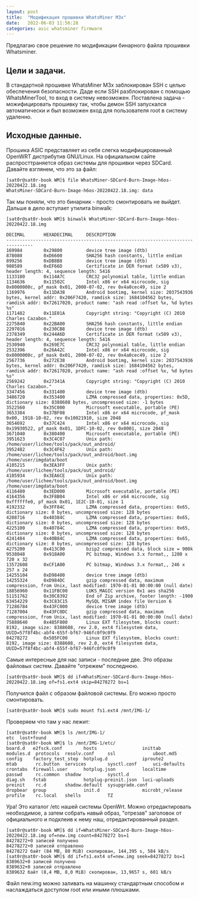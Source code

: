 ```yaml
---
layout: post
title:  "Модификация прошивки WhatsMiner M3x"
date:   2022-06-03 11:56:28
categories: asic whatsminer firmware
---
```


Предлагаю свое решение по модификации бинарного файла прошивки Whatsminer.
## Цели и задачи.
В стандартной прошивке WhatsMiner M3x заблокирован SSH с целью обеспечения безопасности. Даде если SSH разблокирован с помощью WhatsMinerTool, то вход в систему невозможен.
Поставлена задача - можифицировать прошивку так, чтобы демон SSH запускался автоматически и был возможен вход для пользователя root  в систему удаленно.
## Исходные данные.
Прошика ASIC представляет из себя слегка модифицированный OpenWRT дистрибутив GNU/Linux. На официальном сайте распросттраняется образ системы для прошивки через SDCard. Давайте взглянем, что это за файл:

    [sat0r@sat0r-book WM]$ file WhatsMiner-SDCard-Burn-Image-h6os-20220422.18.img 
    WhatsMiner-SDCard-Burn-Image-h6os-20220422.18.img: data

Так мы поняли, что это бинарник - просто смонтировать не выйдет. Дальше в дело вступает утилита binwalk:

    [sat0r@sat0r-book WM]$ binwalk WhatsMiner-SDCard-Burn-Image-h6os-20220422.18.img 

    DECIMAL       HEXADECIMAL     DESCRIPTION
    --------------------------------------------------------------------------------
    169984        0x29800         device tree image (dtb)
    878080        0xD6600         SHA256 hash constants, little endian
    899256        0xDB8B8         device tree image (dtb)
    980589        0xEF66D         Certificate in DER format (x509 v3), header length: 4, sequence length: 5416
    1133180       0x114A7C        CRC32 polynomial table, little endian
    1134636       0x11502C        Intel x86 or x64 microcode, sig 0x0000000c, pf_mask 0x01, 2000-07-02, rev 0x4a0cec49, size 2
    1169976       0x11DA38        Android bootimg, kernel size: 2037543936 bytes, kernel addr: 0x206F7420, ramdisk size: 1684104562 bytes, ramdisk addr: 0x72617020, product name: "ash read :offset %x, %d bytes %s"
    1171482       0x11E01A        Copyright string: "Copyright (C) 2010 Charles Cazabon."
    2275840       0x22BA00        SHA256 hash constants, little endian
    2297016       0x230CB8        device tree image (dtb)
    2378349       0x244A6D        Certificate in DER format (x509 v3), header length: 4, sequence length: 5416
    2530940       0x269E7C        CRC32 polynomial table, little endian
    2532396       0x26A42C        Intel x86 or x64 microcode, sig 0x0000000c, pf_mask 0x01, 2000-07-02, rev 0x4a0cec49, size 2
    2567736       0x272E38        Android bootimg, kernel size: 2037543936 bytes, kernel addr: 0x206F7420, ramdisk size: 1684104562 bytes, ramdisk addr: 0x72617020, product name: "ash read :offset %x, %d bytes %s"
    2569242       0x27341A        Copyright string: "Copyright (C) 2010 Charles Cazabon."
    3347456       0x331400        device tree image (dtb)
    3486720       0x353400        LZMA compressed data, properties: 0x5D, dictionary size: 8388608 bytes, uncompressed size: -1 bytes
    3522560       0x35C000        Microsoft executable, portable (PE)
    3653384       0x37BF08        Intel x86 or x64 microcode, pf_mask 0x00, 1918-10-02, rev 0x10021910, size 2048
    3654692       0x37C424        Intel x86 or x64 microcode, sig 0x19930522, pf_mask 0x01, 1DFC-10-02, rev 0x0001, size 2048
    3671040       0x380400        Microsoft executable, portable (PE)
    3951623       0x3C4C07        Unix path: /home/user/lichee/tools/pack/out_android/
    3952482       0x3C4F62        Unix path: /home/user/lichee/tools/pack/out_android/boot.img  /home/user/imgdata/boot
    4105215       0x3EA3FF        Unix path: /home/user/lichee/tools/pack/out_android/
    4105934       0x3EA6CE        Unix path: /home/user/lichee/tools/pack/out_android/boot.img  /home/user/imgdata/boot
    4116480       0x3ED000        Microsoft executable, portable (PE)
    4164356       0x3F8B04        Intel x86 or x64 microcode, sig 0xffffffe0, pf_mask 0x01, 1E2C-10-01, size 1
    4192332       0x3FF84C        LZMA compressed data, properties: 0x65, dictionary size: 0 bytes, uncompressed size: 128 bytes
    4208716       0x40384C        LZMA compressed data, properties: 0x65, dictionary size: 0 bytes, uncompressed size: 128 bytes
    4225100       0x40784C        LZMA compressed data, properties: 0x65, dictionary size: 0 bytes, uncompressed size: 128 bytes
    4241484       0x40B84C        LZMA compressed data, properties: 0x65, dictionary size: 0 bytes, uncompressed size: 128 bytes
    4275200       0x413C00        bzip2 compressed data, block size = 900k
    9538048       0x918A00        PC bitmap, Windows 3.x format,, 1280 x 720 x 32
    13572608      0xCF1A00        PC bitmap, Windows 3.x format,, 246 x 257 x 24    
    14255104      0xD98400        device tree image (dtb)
    14255324      0xD984DC        gzip compressed data, maximum compression, from Unix, last modified: 1970-01-01 00:00:00 (null date)
    18856960      0x11FBC00       LUKS_MAGIC version 0x1 aes sha256
    51151762      0x30C8392       End of Zip archive, footer length: -1900
    63454229      0x3C83C15       MySQL MISAM index file Version 6
    71286784      0x43FC000       device tree image (dtb)
    71287004      0x43FC0DC       gzip compressed data, maximum compression, from Unix, last modified: 1970-01-01 00:00:00 (null date)
    75888640      0x485F800       Linux EXT filesystem, blocks count: 8192, image size: 8388608, rev 2.0, ext4 filesystem data, UUID=57f8f4bc-abf4-655f-bf67-946fc0f9c0f9
    84278272      0x505FC00       Linux EXT filesystem, blocks count: 8192, image size: 8388608, rev 2.0, ext4 filesystem data, UUID=57f8f4bc-abf4-655f-bf67-946fc0f9c0f9

Самые интересные для нас записи - последние две. Это образы файловых систем. Давайте "отрежем" последнюю.

    [sat0r@sat0r-book WM]$ dd if=WhatsMiner-SDCard-Burn-Image-h6os-20220422.18.img of=fs1.ext4 skip=84278272 bs=1

Получился файл с образом файловой системы. Его можно просто смонтировать.

    [sat0r@sat0r-book WM]$ sudo mount fs1.ext4 /mnt/IMG-1/

Проверяем что там у нас лежит:

    [sat0r@sat0r-book WM]$ ls /mnt/IMG-1/
    etc  lost+found
    [sat0r@sat0r-book WM]$ ls /mnt/IMG-1/etc/
    board.d   e2fsck.conf        hosts                 inittab          modules.d  protocols  resolv.conf     ssl              uboot.md5
    config    factory_test_step  hotplug.d             iproute2         mtab       rc.button  services        sysctl.conf      uci-defaults
    crontabs  firewall.user      hotplug.json          localtime        passwd     rc.common  shadow          sysctl.d
    diag.sh   fstab              hotplug-preinit.json  luci-uploads     preinit    rc.d       shadow.default  sysupgrade.conf
    dropbear  group              init.d                microbt_release  profile    rc.local   shells          TZ

Ура! Это каталог /etc нашей системы OpenWrt. Можно отредактировать необходимое, а затем собрать навый образ, "отрезав" заголовок от официального и подклеив к нему наш, отредактированный раздел.

    [sat0r@sat0r-book WM]$ dd if=WhatsMiner-SDCard-Burn-Image-h6os-20220422.18.img of=new.img count=84278272 bs=1
    84278272+0 записей получено
    84278272+0 записей отправлено
    84278272 байт (84 MB, 80 MiB) скопирован, 144,395 s, 584 kB/s
    [sat0r@sat0r-book WM]$ dd if=fs1.ext4 of=new.img seek=84278272 bs=1
    8389632+0 записей получено
    8389632+0 записей отправлено
    8389632 байт (8,4 MB, 8,0 MiB) скопирован, 13,9657 s, 601 kB/s

Файл new.img можно заливать на машинку стандартным способом и наслаждаться доступом root или иными плюшками.